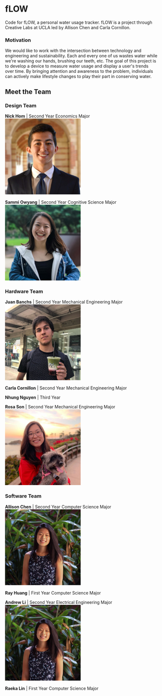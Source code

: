 # fLOW
Code for fLOW, a personal water usage tracker. fLOW is a project through Creative Labs at UCLA led by Allison Chen and Carla Cornillon.

### Motivation
We would like to work with the intersection between technology and engineering and sustainability. Each and every one of us wastes water while we're washing our hands, brushing our teeth, etc. The goal of this project is to develop a device to measure water usage and display a user's trends over time. By bringing attention and awareness to the problem, individuals can actively make lifestyle changes to play their part in conserving water.

## Meet the Team
### Design Team
**Nick Hom** | Second Year Economics Major<br/>
<img src="bio_imgs/nick.jpg" width="250">

**Sammi Owyang** | Second Year Cognitive Science Major<br/>
<img src="bio_imgs/sammi.jpg" width="250">

### Hardware Team
**Juan Banchs** | Second Year Mechanical Engineering Major<br/>
<img src="bio_imgs/juan.jpg" width="250">

**Carla Cornillon** | Second Year Mechanical Engineering Major<br/>

**Nhung Nguyen** | Third Year <br/>

**Rosa Son** | Second Year Mechanical Engineering Major
<img src="bio_imgs/rosa.jpg" width="250">

### Software Team
**Allison Chen** | Second Year Computer Science Major<br/>
<img src="bio_imgs/allison.jpg" width="250">

**Ray Huang** | First Year Computer Science Major<br/>

**Andrew Li** | Second Year Electrical Engineering Major<br/>
<img src="bio_imgs/allison.jpg" width="250">

**Raeka Lin** | First Year Computer Science Major<br/>
